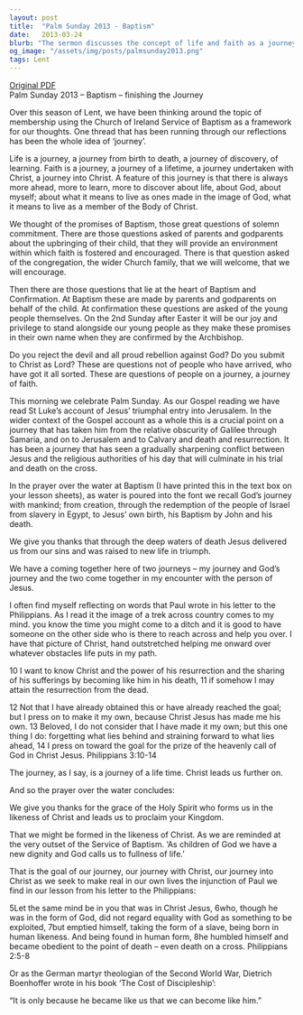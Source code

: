 ```yaml
---
layout: post
title:  "Palm Sunday 2013 - Baptism"
date:   2013-03-24
blurb: "The sermon discusses the concept of life and faith as a journey, using the framework of the Church of Ireland Service of Baptism. It emphasizes the continuous learning and discovery in life, faith, and understanding God. The sermon also highlights the importance of the promises of Baptism and the journey of Jesus from Galilee to Jerusalem, culminating in his death and resurrection."
og_image: "/assets/img/posts/palmsunday2013.png"
tags: Lent
---
```

[Original PDF](/assets/pdf/palmsunday2013.pdf)    
Palm Sunday 2013 – Baptism – finishing the Journey

Over this season of Lent, we have been thinking around the topic of membership using the Church of Ireland Service of Baptism as a framework for our thoughts. One thread that has been running through our reflections has been the whole idea of ‘journey’.

Life is a journey, a journey from birth to death, a journey of discovery, of learning. Faith is a journey, a journey of a lifetime, a journey undertaken with Christ, a journey into Christ. A feature of this journey is that there is always more ahead, more to learn, more to discover about life, about God, about myself; about what it means to live as ones made in the image of God, what it means to live as a member of the Body of Christ.

We thought of the promises of Baptism, those great questions of solemn commitment. There are those questions asked of parents and godparents about the upbringing of their child, that they will provide an environment within which faith is fostered and encouraged. There is that question asked of the congregation, the wider Church family, that we will welcome, that we will encourage.

Then there are those questions that lie at the heart of Baptism and Confirmation. At Baptism these are made by parents and godparents on behalf of the child. At confirmation these questions are asked of the young people themselves. On the 2nd Sunday after Easter it will be our joy and privilege to stand alongside our young people as they make these promises in their own name when they are confirmed by the Archbishop.

Do you reject the devil and all proud rebellion against God?
Do you submit to Christ as Lord?
These are questions not of people who have arrived, who have got it all sorted. These are questions of people on a journey, a journey of faith.

This morning we celebrate Palm Sunday. As our Gospel reading we have read St Luke’s account of Jesus’ triumphal entry into Jerusalem. In the wider context of the Gospel account as a whole this is a crucial point on a journey that has taken him from the relative obscurity of Galilee through Samaria, and on to Jerusalem and to Calvary and death and resurrection. It has been a journey that has seen a gradually sharpening conflict between Jesus and the religious authorities of his day that will culminate in his trial and death on the cross.

In the prayer over the water at Baptism (I have printed this in the text box on your lesson sheets), as water is poured into the font we recall God’s journey with mankind; from creation, through the redemption of the people of Israel from slavery in Egypt, to Jesus’ own birth, his Baptism by John and his death.

We give you thanks that through the deep waters of death Jesus delivered us from our sins and was raised to new life in triumph.

We have a coming together here of two journeys – my journey and God’s journey and the two come together in my encounter with the person of Jesus.

I often find myself reflecting on words that Paul wrote in his letter to the Philippians. As I read it the image of a trek across country comes to my mind. you know the time you might come to a ditch and it is good to have someone on the other side who is there to reach across and help you over. I have that picture of Christ, hand outstretched helping me onward over whatever obstacles life puts in my path.

10 I want to know Christ and the power of his resurrection and the sharing of his sufferings by becoming like him in his death, 11 if somehow I may attain the resurrection from the dead.

12 Not that I have already obtained this or have already reached the goal; but I press on to make it my own, because Christ Jesus has made me his own. 13 Beloved, I do not consider that I have made it my own; but this one thing I do: forgetting what lies behind and straining forward to what lies ahead, 14 I press on toward the goal for the prize of the heavenly call of God in Christ Jesus. Philippians 3:10-14

The journey, as I say, is a journey of a life time. Christ leads us further on.

And so the prayer over the water concludes:

We give you thanks for the grace of the Holy Spirit who forms us in the likeness of Christ and leads us to proclaim your Kingdom.

That we might be formed in the likeness of Christ. As we are reminded at the very outset of the Service of Baptism. ‘As children of God we have a new dignity and God calls us to fullness of life.’

That is the goal of our journey, our journey with Christ, our journey into Christ as we seek to make real in our own lives the injunction of Paul we find in our lesson from his letter to the Philippians:

5Let the same mind be in you that was in Christ Jesus,
6who, though he was in the form of God, did not regard equality with God as something to be exploited, 7but emptied himself, taking the form of a slave, being born in human likeness. And being found in human form, 8he humbled himself and became obedient to the point of death – even death on a cross. Philippians 2:5-8

Or as the German martyr theologian of the Second World War, Dietrich Boenhoffer wrote in his book ‘The Cost of Discipleship’:

“It is only because he became like us that we can become like him.”
